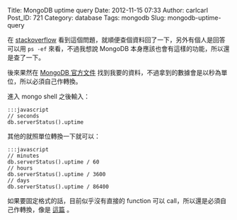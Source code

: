 Title: MongoDB uptime query
Date: 2012-11-15 07:33
Author: carlcarl
Post_ID: 721
Category: database
Tags: mongodb
Slug: mongodb-uptime-query

在 [stackoverflow][]
看到這個問題，就順便查個資料回了一下，另外有個人是回答可以用 `ps -ef`
來看，不過我想說 MongoDB 本身應該也會有這樣的功能，所以還是查了一下。

<!--more-->

後來果然在 [MongoDB 官方文件][]
找到我要的資料，不過拿到的數據會是以秒為單位，所以必須自己作轉換。

進入 mongo shell 之後輸入：

	:::javascript
	// seconds
	db.serverStatus().uptime


其他的就照單位轉換一下就可以：

	:::javascript
	// minutes
	db.serverStatus().uptime / 60
	// hours
	db.serverStatus().uptime / 3600
	// days
	db.serverStatus().uptime / 86400


如果要固定格式的話，目前似乎沒有直接的 function 可以 call，所以還是必須自己作轉換，像是 [這篇][] 。

  [stackoverflow]: http://stackoverflow.com/questions/13379170/how-long-was-a-mongo-instance-running
  [MongoDB 官方文件]: http://docs.mongodb.org/manual/reference/server-status/
  [這篇]: http://stackoverflow.com/questions/175554/how-to-convert-milliseconds-into-human-readable-form
